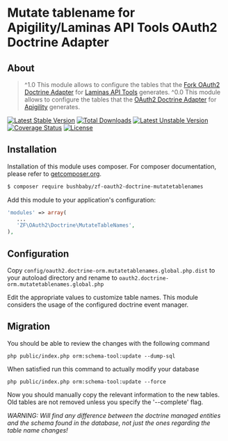 Mutate tablename for Apigility/Laminas API Tools OAuth2 Doctrine Adapter
======================================================

About
-----

> ^1.0 This module allows to configure the tables that the [Fork OAuth2 Doctrine Adapter](https://github.com/samsonasik/zf-oauth2-doctrine) for [Laminas API Tools](https://api-tools.getlaminas.org/) generates.
> ^0.0 This module allows to configure the tables that the [OAuth2 Doctrine Adapter](https://github.com/api-skeletons/zf-oauth2-doctrine) for [Apigility](https://apigility.org) generates.

[![Latest Stable Version](https://poser.pugx.org/bushbaby/zf-oauth2-doctrine-mutatetablenames/v/stable)](https://packagist.org/packages/bushbaby/zf-oauth2-doctrine-mutatetablenames)
[![Total Downloads](https://poser.pugx.org/bushbaby/zf-oauth2-doctrine-mutatetablenames/downloads)](https://packagist.org/packages/bushbaby/zf-oauth2-doctrine-mutatetablenames)
[![Latest Unstable Version](https://poser.pugx.org/bushbaby/zf-oauth2-doctrine-mutatetablenames/v/unstable)](https://packagist.org/packages/bushbaby/zf-oauth2-doctrine-mutatetablenames)
[![Coverage Status](https://coveralls.io/repos/github/basz/zf-oauth2-doctrine-mutatetablenames/badge.svg?branch=master)](https://coveralls.io/github/basz/zf-oauth2-doctrine-mutatetablenames?branch=master)
[![License](https://poser.pugx.org/bushbaby/zf-oauth2-doctrine-mutatetablenames/license)](https://packagist.org/packages/bushbaby/zf-oauth2-doctrine-mutatetablenames)

Installation
------------

Installation of this module uses composer. For composer documentation, please refer to [getcomposer.org](http://getcomposer.org/).

```sh
$ composer require bushbaby/zf-oauth2-doctrine-mutatetablenames
```

Add this module to your application's configuration:

```php
'modules' => array(
   ...
   'ZF\OAuth2\Doctrine\MutateTableNames',
),
```


Configuration
-------------

Copy `config/oauth2.doctrine-orm.mutatetablenames.global.php.dist` to your autoload directory and rename to `oauth2.doctrine-orm.mutatetablenames.global.php`

Edit the appropriate values to customize table names. This module considers the usage of the configured doctrine event manager.


Migration
---------

You should be able to review the changes with the following command

```
php public/index.php orm:schema-tool:update --dump-sql
```

When satisfied run this command to actually modify your database

```
php public/index.php orm:schema-tool:update --force
```

Now you should manually copy the relevant information to the new tables. Old tables are not removed unless you specify the '--complete' flag.

*WARNING: Will find any difference between the doctrine managed entities and the schema found in the database, not just the ones regarding the table name changes!*
